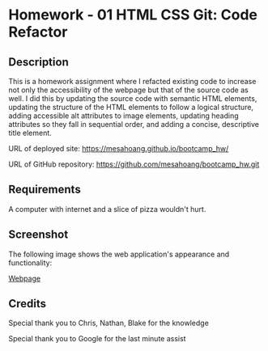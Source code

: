 # Homework - 01 HTML CSS Git: Code Refactor 

## Description
This is a homework assignment where I refacted existing code to increase not only the accessibility of the webpage but that of the source code as well. I did this by updating the source code with semantic HTML elements, updating the structure of the HTML elements to follow a logical structure, adding accessible alt attributes to image elements, updating heading attributes so they fall in sequential order, and adding a concise, descriptive title element.

URL of deployed site: https://mesahoang.github.io/bootcamp_hw/

URL of GitHub repository: https://github.com/mesahoang/bootcamp_hw.git

## Requirements
A computer with internet and a slice of pizza wouldn't hurt.

## Screenshot
The following image shows the web application's appearance and functionality:

[Webpage](bootcamp_hw\assets\images\01-html-css-git-homework-demo.png)

## Credits
Special thank you to Chris, Nathan, Blake for the knowledge

Special thank you to Google for the last minute assist

